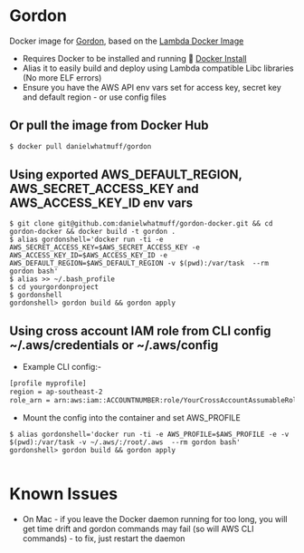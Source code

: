 # Gordon
Docker image for [Gordon](https://github.com/jorgebastida/gordon), based on the [Lambda Docker Image](https://github.com/lambci/docker-lambda)

* Requires Docker to be installed and running :whale2: [Docker Install](https://docs.docker.com/engine/installation/)
* Alias it to easily build and deploy using Lambda compatible Libc libraries (No more ELF errors)
* Ensure you have the AWS API env vars set for access key, secret key and default region - or use config files

## Or pull the image from Docker Hub
```bash
$ docker pull danielwhatmuff/gordon
```

## Using exported AWS_DEFAULT_REGION, AWS_SECRET_ACCESS_KEY and AWS_ACCESS_KEY_ID env vars
```
$ git clone git@github.com:danielwhatmuff/gordon-docker.git && cd gordon-docker && docker build -t gordon .
$ alias gordonshell='docker run -ti -e AWS_SECRET_ACCESS_KEY=$AWS_SECRET_ACCESS_KEY -e AWS_ACCESS_KEY_ID=$AWS_ACCESS_KEY_ID -e AWS_DEFAULT_REGION=$AWS_DEFAULT_REGION -v $(pwd):/var/task  --rm gordon bash'
$ alias >> ~/.bash_profile
$ cd yourgordonproject
$ gordonshell
gordonshell> gordon build && gordon apply
```

## Using cross account IAM role from CLI config ~/.aws/credentials or ~/.aws/config
* Example CLI config:-
```bash
[profile myprofile]
region = ap-southeast-2
role_arn = arn:aws:iam::ACCOUNTNUMBER:role/YourCrossAccountAssumableRole
```
* Mount the config into the container and set AWS_PROFILE
```
$ alias gordonshell='docker run -ti -e AWS_PROFILE=$AWS_PROFILE -e -v $(pwd):/var/task -v ~/.aws/:/root/.aws  --rm gordon bash'
gordonshell> gordon build && gordon apply
```

```bash
```

# Known Issues
* On Mac - if you leave the Docker daemon running for too long, you will get time drift and gordon commands may fail (so will AWS CLI commands) - to fix, just restart the daemon
